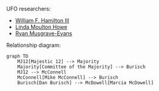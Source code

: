UFO researchers:
- [William F. Hamilton III](hamilton_william.md)
- [Linda Moulton Howe](howe_linda.md)
- [Ryan Musgrave-Evans](musgrave-evans_ryan.md)

Relationship diagram:
```mermaid
graph TD
    MJ12[Majestic 12] --> Majority
    Majority[Committee of the Majority] --> Burisch
    MJ12 --> McConnell
    McConnell[Mike McConnell] --> Burisch
    Burisch[Dan Burisch] --> McDowell[Marcia McDowell]
```
